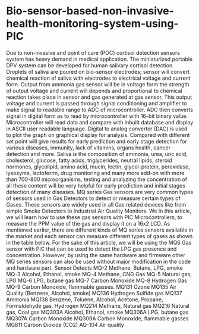 # Bio-sensor-based-non-invasive-health-monitoring-system-using-PIC
Due to non-invasive and point of care (POC) cortisol detection sensors system has heavy demand in medical application. The miniaturized portable DPV system can be developed for human salivary cortisol detection. Droplets of saliva are poured on bio-sensor electrodes; sensor will convert chemical reaction of saliva with electrodes to electrical voltage and current form. Output from ammonia gas sensor will be in voltage form the strength of output voltage and current will depends and proportional to chemical reaction takes place in sensor and gas generated at gas sensor. This output voltage and current is passed through signal conditioning and amplifier to make signal to readable range to ADC of microcontroller. ADC then converts signal in digital form as to read by microcontroller with 16-bit binary value. Microcontroller will read data and compare with inbuilt database and display in ASCII user readable language. Digital to analog converter (DAC) is used to plot the graph on graphical display for analysis. Compared with different set point will give results for early prediction and early stage detection for various diseases, immunity, lack of vitamins, organs health, cancer detection and more. Saliva is the composition of ammonia, urea, uric acid, cholesterol, glucose, fatty acids, triglycerides, neutral lipids, steroid hormones, glycolipid, amino acid, mucin, lectin, glycol-protein, peroxidase, lysozyme, lactoferrin, drug monitoring and many more add-on with more than 700-800 microorganisms, testing and analyzing the concentration of all these content will be very helpful for early prediction and initial stages detection of many diseases.
MQ series Gas sensors are very common types of sensors used in Gas Detectors to detect or measure certain types of Gases. These sensors are widely used in all Gas related devices like from simple Smoke Detectors to Industrial Air Quality Monitors. We In this article, we will learn how to use these gas sensors with PIC Microcontrollers, to measure the PPM value of the gas and display it on a 16x2 LCD.
As mentioned earlier, there are different kinds of MQ series sensors available in the market and each sensor can measure different types of gases as shown in the table below. For the sake of this article, we will be using the MQ6 Gas sensor with PIC that can be used to detect the LPG gas presence and concentration. However, by using the same hardware and firmware other MQ series sensors can also be used without major modification in the code and hardware part.
Sensor	Detects
MQ-2	Methane, Butane, LPG, smoke
MQ-3	Alcohol, Ethanol, smoke
MQ-4	Methane, CNG Gas
MQ-5	Natural gas, LPG
MQ-6	LPG, butane gas
MQ-7	Carbon Monoxide
MQ-8	Hydrogen Gas
MQ-9	Carbon Monoxide, flammable gasses.
MQ131	Ozone
MQ135	Air Quality (Benzene, Alcohol, smoke)
MQ136	Hydrogen Sulfide gas
MQ137	Ammonia
MQ138	Benzene, Toluene, Alcohol, Acetone, Propane, Formaldehyde gas, Hydrogen
MQ214	Methane, Natural gas
MQ216	Natural gas, Coal gas
MQ303A	Alcohol, Ethanol, smoke
MQ306A	LPG, butane gas
MQ307A	Carbon Monoxide
MQ309A	Carbon Monoxide, flammable gasses
MG811	Carbon Dioxide (CO2)
AQ-104	Air quality
